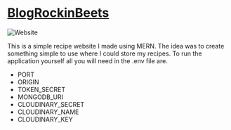 # [BlogRockinBeets](https://blog-rockin-beets.herokuapp.com/)

![Website](https://img.shields.io/website?label=BlogRockinBeets&style=flat-square&url=https%3A%2F%2Fblog-rockin-beets.herokuapp.com%2F) 

This is a simple recipe website I made using MERN. The idea was to create something simple to use where I could store my recipes. 
To run the application yourself all you will need in the .env file are.

- PORT
- ORIGIN
- TOKEN_SECRET
- MONGODB_URI
- CLOUDINARY_SECRET
- CLOUDINARY_NAME
- CLOUDINARY_KEY
